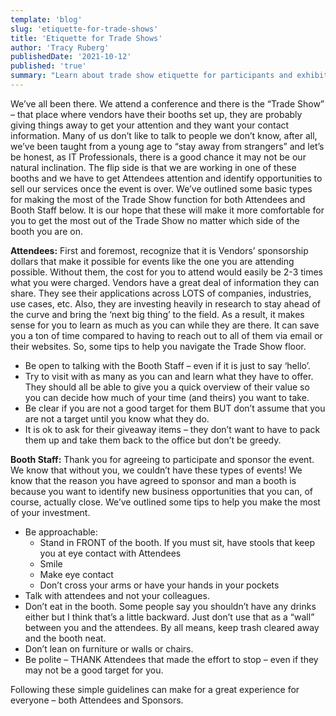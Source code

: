 ```yaml
---
template: 'blog'
slug: 'etiquette-for-trade-shows'
title: 'Etiquette for Trade Shows'
author: 'Tracy Ruberg'
publishedDate: '2021-10-12'
published: 'true'
summary: "Learn about trade show etiquette for participants and exhibitors"
---
```


We’ve all been there.  We attend a conference and there is the “Trade Show” – that place where vendors have their booths set up, they are probably giving things away to get your attention and they want your contact information.  Many of us don’t like to talk to people we don’t know, after all, we’ve been taught from a young age to “stay away from strangers” and let’s be honest, as IT Professionals, there is a good chance it may not be our natural inclination.  The flip side is that we are working in one of these booths and we have to get Attendees attention and identify opportunities to sell our services once the event is over.   We’ve outlined some basic types for making the most of the Trade Show function for both Attendees and Booth Staff below.  It is our hope that these will make it more comfortable for you to get the most out of the Trade Show no matter which side of the booth you are on.  

**Attendees:** 
First and foremost, recognize that it is Vendors’ sponsorship dollars that make it possible for events like the one you are attending possible.  Without them, the cost for you to attend would easily be 2-3 times what you were charged.  Vendors have a great deal of information they can share.  They see their applications across LOTS of companies, industries, use cases, etc.  Also, they are investing heavily in research to stay ahead of the curve and bring the ‘next big thing’ to the field.  As a result, it makes sense for you to learn as much as you can while they are there.  It can save you a ton of time compared to having to reach out to all of them via email or their websites.  So, some tips to help you navigate the Trade Show floor. 

- Be open to talking with the Booth Staff – even if it is just to say ‘hello’. 
- Try to visit with as many as you can and learn what they have to offer.  They should all be able to give you a quick overview of their value so you can decide how much of your time (and theirs) you want to take. 
- Be clear if you are not a good target for them BUT don’t assume that you are not a target until you know what they do. 
- It is ok to ask for their giveaway items – they don’t want to have to pack them up and take them back to the office but don’t be greedy. 


**Booth Staff:**
Thank you for agreeing to participate and sponsor the event.  We know that without you, we couldn’t have these types of events!  We know that the reason you have agreed to sponsor and man a booth is because you want to identify new business opportunities that you can, of course, actually close.  We’ve outlined some tips to help you make the most of your investment. 
- Be approachable:
  - Stand in FRONT of the booth.  If you must sit, have stools that keep you at eye contact with Attendees
  - Smile
  - Make eye contact 
  - Don’t cross your arms or have your hands in your pockets
- Talk with attendees and not your colleagues. 
- Don’t eat in the booth.  Some people say you shouldn’t have any drinks either but I think that’s a little backward.  Just don’t use that as a “wall” between you and the attendees.  By all means, keep trash cleared away and the booth neat.  
- Don’t lean on furniture or walls or chairs.
- Be polite – THANK Attendees that made the effort to stop – even if they may not be a good target for you.  


Following these simple guidelines can make for a great experience for everyone – both Attendees and Sponsors.  